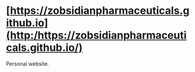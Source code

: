 # [https://zobsidianpharmaceuticals.github.io](http:/https://zobsidianpharmaceuticals.github.io/)
Personal website.
